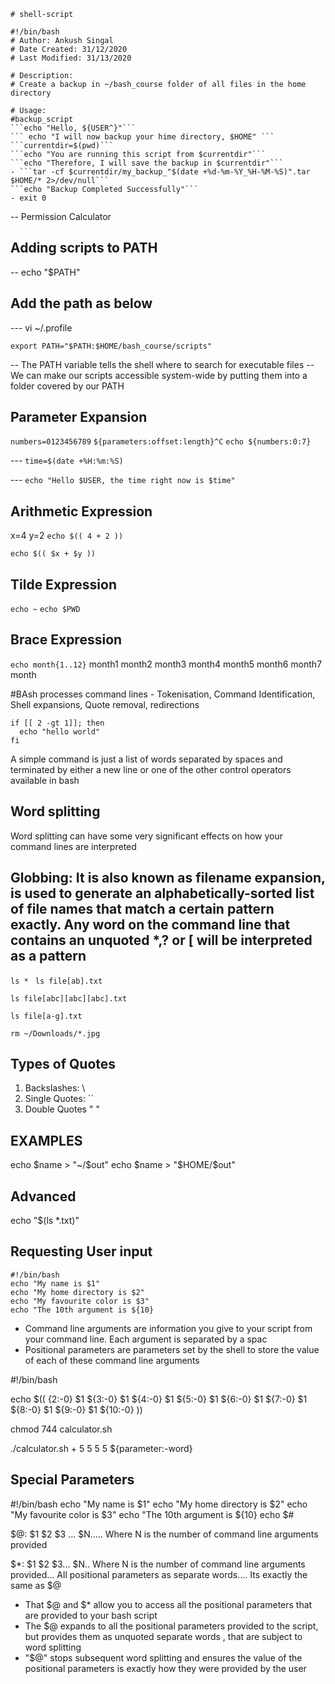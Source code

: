 ```
# shell-script

#!/bin/bash
# Author: Ankush Singal
# Date Created: 31/12/2020
# Last Modified: 31/13/2020

# Description:
# Create a backup in ~/bash_course folder of all files in the home directory

# Usage:
#backup_script
```echo "Hello, ${USER^}"```
``` echo "I will now backup your hime directory, $HOME" ```
```currentdir=$(pwd)```
```echo "You are running this script from $currentdir"```
```echo "Therefore, I will save the backup in $currentdir"```
- ```tar -cf $currentdir/my_backup_"$(date +%d-%m-%Y_%H-%M-%S)".tar $HOME/* 2>/dev/null```
```echo "Backup Completed Successfully"```
- exit 0
```

-- Permission Calculator


## Adding scripts to PATH

-- echo "$PATH"


## Add the path as below
--- vi ~/.profile

```export PATH="$PATH:$HOME/bash_course/scripts"```

-- The PATH variable tells the shell where to search for executable files
-- We can make our scripts accessible system-wide by putting them into a folder covered by our PATH

## Parameter Expansion

```numbers=0123456789```
```${parameters:offset:length}^C```
```echo ${numbers:0:7}```

--- ```time=$(date +%H:%m:%S)```

--- ```echo "Hello $USER, the time right now is $time"```

## Arithmetic Expression

x=4
y=2
```echo $(( 4 + 2 )) ```

```echo $(( $x + $y )) ```

## Tilde Expression 

``` echo ~ ```
```echo $PWD ```

## Brace Expression 

```echo month{1..12}```
month1 month2 month3 month4 month5 month6 month7 month


#BAsh processes command lines - Tokenisation, Command Identification, Shell expansions, Quote removal, redirections

```
if [[ 2 -gt 1]]; then 
  echo "hello world"
fi
```

A simple command is just a list of words separated by spaces and terminated by either a new line or one of the other control operators available in bash

## Word splitting
Word splitting can have  some very significant effects on how your command lines are interpreted


## Globbing: It is also known as filename expansion, is used to generate an alphabetically-sorted list of file names that match a certain pattern exactly. Any word on the command line that contains an unquoted *,? or [ will be interpreted as a pattern

```ls * ```
```ls file[ab].txt ```

```ls file[abc][abc][abc].txt```

```ls file[a-g].txt```

```rm ~/Downloads/*.jpg```

## Types of Quotes
1. Backslashes: \
2. Single Quotes: ``
3. Double Quotes " "



## EXAMPLES 

echo $name > "~/$out"
echo $name > "$HOME/$out"

## Advanced

echo "$(ls *.txt)"


## Requesting User input 

```
#!/bin/bash
echo "My name is $1"
echo "My home directory is $2"
echo "My favourite color is $3"
echo "The 10th argument is ${10}
```

- Command line arguments are information you give to your script from your command line. Each argument is separated by a spac
- Positional parameters are parameters set by the shell to store the value of each of these command line arguments

#!/bin/bash 

echo $(( {2:-0} $1 ${3:-0} $1 ${4:-0} $1 ${5:-0}  $1 ${6:-0} $1 ${7:-0} $1 ${8:-0} $1 ${9:-0} $1 ${10:-0}  ))

chmod 744 calculator.sh

./calculator.sh + 5 5 5 5 
${parameter:-word}

## Special Parameters

#!/bin/bash
echo "My name is $1"
echo "My home directory is $2"
echo "My favourite color is $3"
echo "The 10th argument is ${10}
echo $#

$@: $1 $2 $3 ... $N..... Where N is the number of command line arguments provided

$*: $1 $2 $3... $N.. Where N is the number of command line arguments provided... All positional parameters as separate words.... Its exactly the same as $@

- That $@ and $* allow you to access all the positional parameters that are provided to your bash script
- The $@ expands to all the positional parameters provided to the script, but provides them as unquoted separate words , that are subject to word splitting
- "$@" stops subsequent word splitting and ensures the value of the positional parameters is exactly how they were provided by the user 
